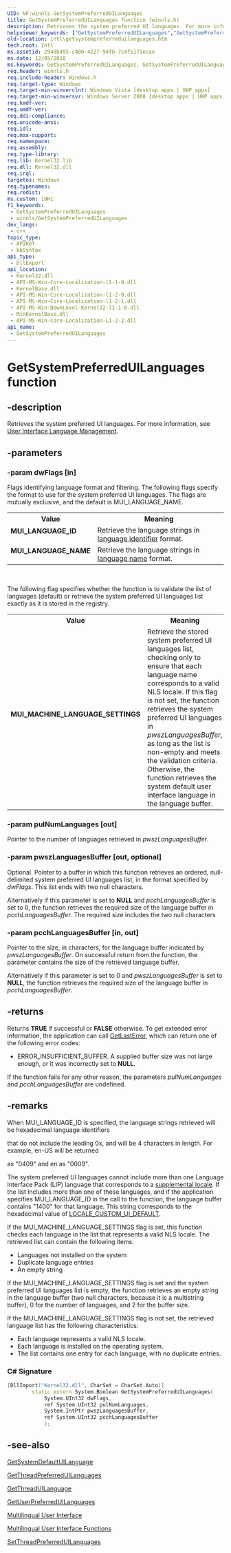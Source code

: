 ```yaml
---
UID: NF:winnls.GetSystemPreferredUILanguages
title: GetSystemPreferredUILanguages function (winnls.h)
description: Retrieves the system preferred UI languages. For more information, see User Interface Language Management.
helpviewer_keywords: ["GetSystemPreferredUILanguages","GetSystemPreferredUILanguages function [Internationalization for Windows Applications]","MUI_LANGUAGE_ID","MUI_LANGUAGE_NAME","MUI_MACHINE_LANGUAGE_SETTINGS","_win32_GetSystemPreferredUILanguages","intl.getsystempreferreduilanguages","winnls/GetSystemPreferredUILanguages"]
old-location: intl\getsystempreferreduilanguages.htm
tech.root: Intl
ms.assetid: 2948b495-c400-4227-94fb-7c4f5171ecae
ms.date: 12/05/2018
ms.keywords: GetSystemPreferredUILanguages, GetSystemPreferredUILanguages function [Internationalization for Windows Applications], MUI_LANGUAGE_ID, MUI_LANGUAGE_NAME, MUI_MACHINE_LANGUAGE_SETTINGS, _win32_GetSystemPreferredUILanguages, intl.getsystempreferreduilanguages, winnls/GetSystemPreferredUILanguages
req.header: winnls.h
req.include-header: Windows.h
req.target-type: Windows
req.target-min-winverclnt: Windows Vista [desktop apps | UWP apps]
req.target-min-winversvr: Windows Server 2008 [desktop apps | UWP apps]
req.kmdf-ver: 
req.umdf-ver: 
req.ddi-compliance: 
req.unicode-ansi: 
req.idl: 
req.max-support: 
req.namespace: 
req.assembly: 
req.type-library: 
req.lib: Kernel32.lib
req.dll: Kernel32.dll
req.irql: 
targetos: Windows
req.typenames: 
req.redist: 
ms.custom: 19H1
f1_keywords:
 - GetSystemPreferredUILanguages
 - winnls/GetSystemPreferredUILanguages
dev_langs:
 - c++
topic_type:
 - APIRef
 - kbSyntax
api_type:
 - DllExport
api_location:
 - Kernel32.dll
 - API-MS-Win-Core-Localization-l1-1-0.dll
 - KernelBase.dll
 - API-MS-Win-Core-Localization-l1-2-0.dll
 - API-MS-Win-Core-Localization-l1-2-1.dll
 - API-MS-Win-DownLevel-Kernel32-l1-1-0.dll
 - MinKernelBase.dll
 - API-MS-Win-Core-Localization-L1-2-2.dll
api_name:
 - GetSystemPreferredUILanguages
---
```


# GetSystemPreferredUILanguages function


## -description

Retrieves the system preferred UI languages. For more information, see <a href="/windows/desktop/Intl/user-interface-language-management">User Interface Language Management</a>.

## -parameters

### -param dwFlags [in]

Flags identifying language format and filtering. The following flags specify the format to use for the system preferred UI languages. The flags are mutually exclusive, and the default is MUI_LANGUAGE_NAME.

<table>
<tr>
<th>Value</th>
<th>Meaning</th>
</tr>
<tr>
<td width="40%"><a id="MUI_LANGUAGE_ID"></a><a id="mui_language_id"></a><dl>
<dt><b>MUI_LANGUAGE_ID</b></dt>
</dl>
</td>
<td width="60%">
Retrieve the language strings in <a href="/windows/desktop/Intl/language-identifiers">language identifier</a> format.

</td>
</tr>
<tr>
<td width="40%"><a id="MUI_LANGUAGE_NAME"></a><a id="mui_language_name"></a><dl>
<dt><b>MUI_LANGUAGE_NAME</b></dt>
</dl>
</td>
<td width="60%">
Retrieve the language strings in <a href="/windows/desktop/Intl/language-names">language name</a> format.

</td>
</tr>
</table>
 

The following flag specifies whether the function is to validate the list of languages (default) or retrieve the system preferred UI languages list exactly as it is stored in the registry.

<table>
<tr>
<th>Value</th>
<th>Meaning</th>
</tr>
<tr>
<td width="40%"><a id="MUI_MACHINE_LANGUAGE_SETTINGS"></a><a id="mui_machine_language_settings"></a><dl>
<dt><b>MUI_MACHINE_LANGUAGE_SETTINGS</b></dt>
</dl>
</td>
<td width="60%">
Retrieve the stored system preferred UI languages list, checking only to ensure that each language name corresponds to a valid NLS locale. If this flag is not set, the function retrieves the system preferred UI languages in <i>pwszLanguagesBuffer</i>, as long as the list is non-empty and meets the validation criteria. Otherwise, the function retrieves the system default user interface language in the language buffer.

</td>
</tr>
</table>

### -param pulNumLanguages [out]

Pointer to the number of languages retrieved in <i>pwszLanguagesBuffer</i>.

### -param pwszLanguagesBuffer [out, optional]

Optional. Pointer to a buffer in which this function retrieves an ordered, null-delimited system preferred UI languages list, in the format specified by <i>dwFlags</i>. This list ends with two null characters.

Alternatively if this parameter is set to <b>NULL</b> and <i>pcchLanguagesBuffer</i> is set to 0, the function retrieves the required size of the language buffer in <i>pcchLanguagesBuffer</i>. The required size includes the two null characters

### -param pcchLanguagesBuffer [in, out]

Pointer to the size, in characters, for the language buffer indicated by <i>pwszLanguagesBuffer</i>. On successful return from the function, the parameter contains the size of the retrieved language buffer.

Alternatively if this parameter is set to 0 and <i>pwszLanguagesBuffer</i> is set to <b>NULL</b>, the function retrieves the required size of the language buffer in <i>pcchLanguagesBuffer</i>.

## -returns

Returns <b>TRUE</b> if successful or <b>FALSE</b> otherwise. To get extended error information, the application can call <a href="/windows/desktop/api/errhandlingapi/nf-errhandlingapi-getlasterror">GetLastError</a>, which can return one of the following error codes:
<ul>
<li>ERROR_INSUFFICIENT_BUFFER. A supplied buffer size was not large enough, or it was incorrectly set to <b>NULL</b>.
</li>
</ul>


If the function fails for any other reason, the parameters <i>pulNumLanguages</i> and <i>pcchLanguagesBuffer</i> are undefined.

## -remarks

When MUI_LANGUAGE_ID is specified, the language strings retrieved will be hexadecimal language identifiers 

that do not include the leading 0x, and will be 4 characters in length. For example, en-US will be returned 

as "0409" and en as "0009".

The system preferred UI languages cannot include more than one Language Interface Pack (LIP) language that corresponds to a <a href="/windows/desktop/Intl/custom-locales">supplemental locale</a>. If the list includes more than one of these languages, and if the application specifies MUI_LANGUAGE_ID in the call to the function, the language buffer contains "1400" for that language. This string corresponds to the hexadecimal value of <a href="/windows/desktop/Intl/locale-custom-constants">LOCALE_CUSTOM_UI_DEFAULT</a>.

If the MUI_MACHINE_LANGUAGE_SETTINGS flag is set, this function checks each language in the list that represents a valid NLS locale. The retrieved list can contain the following items:

<ul>
<li>Languages not installed on the system</li>
<li>Duplicate language entries</li>
<li>An empty string</li>
</ul>
If the MUI_MACHINE_LANGUAGE_SETTINGS flag is set and the system preferred UI languages list is empty, the function retrieves an empty string in the language buffer (two null characters, because it is a multistring buffer), 0 for the number of languages, and 2 for the buffer size.

If the MUI_MACHINE_LANGUAGE_SETTINGS flag is not set, the retrieved language list has the following characteristics:

<ul>
<li>Each language represents a valid NLS locale.</li>
<li>Each language is installed on the operating system.</li>
<li>The list contains one entry for each language, with no duplicate entries.</li>
</ul>
<h3><a id="C__Signature"></a><a id="c__signature"></a><a id="C__SIGNATURE"></a>C# Signature</h3>

```cpp
[DllImport("Kernel32.dll", CharSet = CharSet.Auto)]
        static extern System.Boolean GetSystemPreferredUILanguages(
            System.UInt32 dwFlags,
            ref System.UInt32 pulNumLanguages,
            System.IntPtr pwszLanguagesBuffer,
            ref System.UInt32 pcchLanguagesBuffer
            );

```

## -see-also

<a href="/windows/desktop/api/winnls/nf-winnls-getsystemdefaultuilanguage">GetSystemDefaultUILanguage</a>



<a href="/windows/desktop/api/winnls/nf-winnls-getthreadpreferreduilanguages">GetThreadPreferredUILanguages</a>



<a href="/windows/desktop/api/winnls/nf-winnls-getthreaduilanguage">GetThreadUILanguage</a>



<a href="/windows/desktop/api/winnls/nf-winnls-getuserpreferreduilanguages">GetUserPreferredUILanguages</a>



<a href="/windows/desktop/Intl/multilingual-user-interface">Multilingual User Interface</a>



<a href="/windows/desktop/Intl/multilingual-user-interface-functions">Multilingual User Interface Functions</a>



<a href="/windows/desktop/api/winnls/nf-winnls-setthreadpreferreduilanguages">SetThreadPreferredUILanguages</a>